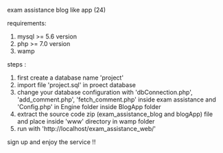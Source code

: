 exam assistance blog like app (24)

requirements: 
1) mysql >= 5.6 version
2) php >= 7.0 version
3) wamp

steps :

1) first create a database name 'project'
2) import file 'project.sql' in proect database
3) change your database configuration with 'dbConnection.php', 'add_comment.php', 'fetch_comment.php' inside exam assistance and 'Config.php' in Engine folder inside BlogApp folder
4) extract the source code zip (exam_assistance_blog and blogApp) file and place inside 'www' directory in wamp folder 
5) run with 'http://localhost/exam_assistance_web/'

sign up and enjoy the service !!
